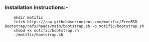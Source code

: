 <h3>Installation instructions:-</h3>

        mkdir motific
        fetch https://raw.githubusercontent.com/motific/FreeBSD-Bootstrap/refs/heads/main/bootstrap.sh -o motific/bootstrap.sh
        chmod +x motific/bootstrap.sh
        ./motific/bootstrap.sh
